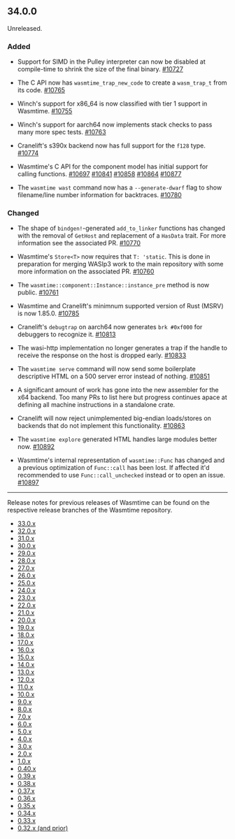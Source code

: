 ## 34.0.0

Unreleased.

### Added

* Support for SIMD in the Pulley interpreter can now be disabled at compile-time
  to shrink the size of the final binary.
  [#10727](https://github.com/bytecodealliance/wasmtime/pull/10727)

* The C API now has `wasmtime_trap_new_code` to create a `wasm_trap_t` from
  its code.
  [#10765](https://github.com/bytecodealliance/wasmtime/pull/10765)

* Winch's support for x86\_64 is now classified with tier 1 support in Wasmtime.
  [#10755](https://github.com/bytecodealliance/wasmtime/pull/10755)

* Winch's support for aarch64 now implements stack checks to pass many more spec
  tests.
  [#10763](https://github.com/bytecodealliance/wasmtime/pull/10763)

* Cranelift's s390x backend now has full support for the `f128` type.
  [#10774](https://github.com/bytecodealliance/wasmtime/pull/10774)

* Wasmtime's C API for the component model has initial support for calling
  functions.
  [#10697](https://github.com/bytecodealliance/wasmtime/pull/10697)
  [#10841](https://github.com/bytecodealliance/wasmtime/pull/10841)
  [#10858](https://github.com/bytecodealliance/wasmtime/pull/10858)
  [#10864](https://github.com/bytecodealliance/wasmtime/pull/10864)
  [#10877](https://github.com/bytecodealliance/wasmtime/pull/10877)

* The `wasmtime wast` command now has a `--generate-dwarf` flag to show
  filename/line number information for backtraces.
  [#10780](https://github.com/bytecodealliance/wasmtime/pull/10780)

### Changed

* The shape of `bindgen!`-generated `add_to_linker` functions has changed with
  the removal of `GetHost` and replacement of a `HasData` trait. For more
  information see the associated PR.
  [#10770](https://github.com/bytecodealliance/wasmtime/pull/10770)

* Wasmtime's `Store<T>` now requires that `T: 'static`. This is done in
  preparation for merging WASIp3 work to the main repository with some more
  information on the associated PR.
  [#10760](https://github.com/bytecodealliance/wasmtime/pull/10760)

* The `wasmtime::component::Instance::instance_pre` method is now public.
  [#10761](https://github.com/bytecodealliance/wasmtime/pull/10761)

* Wasmtime and Cranelift's minimnum supported version of Rust (MSRV) is now
  1.85.0.
  [#10785](https://github.com/bytecodealliance/wasmtime/pull/10785)

* Cranelift's `debugtrap` on aarch64 now generates `brk #0xf000` for debuggers
  to recognize it.
  [#10813](https://github.com/bytecodealliance/wasmtime/pull/10813)

* The wasi-http implementation no longer generates a trap if the handle to
  receive the response on the host is dropped early.
  [#10833](https://github.com/bytecodealliance/wasmtime/pull/10833)

* The `wasmtime serve` command will now send some boilerplate descriptive HTML
  on a 500 server error instead of nothing.
  [#10851](https://github.com/bytecodealliance/wasmtime/pull/10851)

* A significant amount of work has gone into the new assembler for the x64
  backend. Too many PRs to list here but progress continues apace at defining
  all machine instructions in a standalone crate.

* Cranelift will now reject unimplemented big-endian loads/stores on backends
  that do not implement this functionality.
  [#10863](https://github.com/bytecodealliance/wasmtime/pull/10863)

* The `wasmtime explore` generated HTML handles large modules better now.
  [#10892](https://github.com/bytecodealliance/wasmtime/pull/10892)

* Wasmtime's internal representation of `wasmtime::Func` has changed and a
  previous optimization of `Func::call` has been lost. If affected it'd
  recommended to use `Func::call_unchecked` instead or to open an issue.
  [#10897](https://github.com/bytecodealliance/wasmtime/pull/10897)

--------------------------------------------------------------------------------

Release notes for previous releases of Wasmtime can be found on the respective
release branches of the Wasmtime repository.

<!-- ARCHIVE_START -->
* [33.0.x](https://github.com/bytecodealliance/wasmtime/blob/release-33.0.0/RELEASES.md)
* [32.0.x](https://github.com/bytecodealliance/wasmtime/blob/release-32.0.0/RELEASES.md)
* [31.0.x](https://github.com/bytecodealliance/wasmtime/blob/release-31.0.0/RELEASES.md)
* [30.0.x](https://github.com/bytecodealliance/wasmtime/blob/release-30.0.0/RELEASES.md)
* [29.0.x](https://github.com/bytecodealliance/wasmtime/blob/release-29.0.0/RELEASES.md)
* [28.0.x](https://github.com/bytecodealliance/wasmtime/blob/release-28.0.0/RELEASES.md)
* [27.0.x](https://github.com/bytecodealliance/wasmtime/blob/release-27.0.0/RELEASES.md)
* [26.0.x](https://github.com/bytecodealliance/wasmtime/blob/release-26.0.0/RELEASES.md)
* [25.0.x](https://github.com/bytecodealliance/wasmtime/blob/release-25.0.0/RELEASES.md)
* [24.0.x](https://github.com/bytecodealliance/wasmtime/blob/release-24.0.0/RELEASES.md)
* [23.0.x](https://github.com/bytecodealliance/wasmtime/blob/release-23.0.0/RELEASES.md)
* [22.0.x](https://github.com/bytecodealliance/wasmtime/blob/release-22.0.0/RELEASES.md)
* [21.0.x](https://github.com/bytecodealliance/wasmtime/blob/release-21.0.0/RELEASES.md)
* [20.0.x](https://github.com/bytecodealliance/wasmtime/blob/release-20.0.0/RELEASES.md)
* [19.0.x](https://github.com/bytecodealliance/wasmtime/blob/release-19.0.0/RELEASES.md)
* [18.0.x](https://github.com/bytecodealliance/wasmtime/blob/release-18.0.0/RELEASES.md)
* [17.0.x](https://github.com/bytecodealliance/wasmtime/blob/release-17.0.0/RELEASES.md)
* [16.0.x](https://github.com/bytecodealliance/wasmtime/blob/release-16.0.0/RELEASES.md)
* [15.0.x](https://github.com/bytecodealliance/wasmtime/blob/release-15.0.0/RELEASES.md)
* [14.0.x](https://github.com/bytecodealliance/wasmtime/blob/release-14.0.0/RELEASES.md)
* [13.0.x](https://github.com/bytecodealliance/wasmtime/blob/release-13.0.0/RELEASES.md)
* [12.0.x](https://github.com/bytecodealliance/wasmtime/blob/release-12.0.0/RELEASES.md)
* [11.0.x](https://github.com/bytecodealliance/wasmtime/blob/release-11.0.0/RELEASES.md)
* [10.0.x](https://github.com/bytecodealliance/wasmtime/blob/release-10.0.0/RELEASES.md)
* [9.0.x](https://github.com/bytecodealliance/wasmtime/blob/release-9.0.0/RELEASES.md)
* [8.0.x](https://github.com/bytecodealliance/wasmtime/blob/release-8.0.0/RELEASES.md)
* [7.0.x](https://github.com/bytecodealliance/wasmtime/blob/release-7.0.0/RELEASES.md)
* [6.0.x](https://github.com/bytecodealliance/wasmtime/blob/release-6.0.0/RELEASES.md)
* [5.0.x](https://github.com/bytecodealliance/wasmtime/blob/release-5.0.0/RELEASES.md)
* [4.0.x](https://github.com/bytecodealliance/wasmtime/blob/release-4.0.0/RELEASES.md)
* [3.0.x](https://github.com/bytecodealliance/wasmtime/blob/release-3.0.0/RELEASES.md)
* [2.0.x](https://github.com/bytecodealliance/wasmtime/blob/release-2.0.0/RELEASES.md)
* [1.0.x](https://github.com/bytecodealliance/wasmtime/blob/release-1.0.0/RELEASES.md)
* [0.40.x](https://github.com/bytecodealliance/wasmtime/blob/release-0.40.0/RELEASES.md)
* [0.39.x](https://github.com/bytecodealliance/wasmtime/blob/release-0.39.0/RELEASES.md)
* [0.38.x](https://github.com/bytecodealliance/wasmtime/blob/release-0.38.0/RELEASES.md)
* [0.37.x](https://github.com/bytecodealliance/wasmtime/blob/release-0.37.0/RELEASES.md)
* [0.36.x](https://github.com/bytecodealliance/wasmtime/blob/release-0.36.0/RELEASES.md)
* [0.35.x](https://github.com/bytecodealliance/wasmtime/blob/release-0.35.0/RELEASES.md)
* [0.34.x](https://github.com/bytecodealliance/wasmtime/blob/release-0.34.0/RELEASES.md)
* [0.33.x](https://github.com/bytecodealliance/wasmtime/blob/release-0.33.0/RELEASES.md)
* [0.32.x (and prior)](https://github.com/bytecodealliance/wasmtime/blob/release-0.32.0/RELEASES.md)
